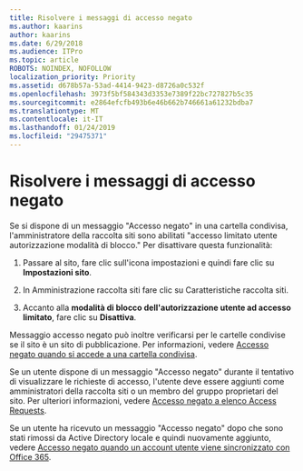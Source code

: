 ```yaml
---
title: Risolvere i messaggi di accesso negato
ms.author: kaarins
author: kaarins
ms.date: 6/29/2018
ms.audience: ITPro
ms.topic: article
ROBOTS: NOINDEX, NOFOLLOW
localization_priority: Priority
ms.assetid: d678b57a-53ad-4414-9423-d8726a0c532f
ms.openlocfilehash: 3973f5bf584343d3353e7389f22bc727827b5c35
ms.sourcegitcommit: e2864efcfb493b6e46b662b746661a61232bdba7
ms.translationtype: MT
ms.contentlocale: it-IT
ms.lasthandoff: 01/24/2019
ms.locfileid: "29475371"
---
```

# <a name="troubleshoot-access-denied-messages"></a>Risolvere i messaggi di accesso negato

Se si dispone di un messaggio "Accesso negato" in una cartella condivisa, l'amministratore della raccolta siti sono abilitati "accesso limitato utente autorizzazione modalità di blocco." Per disattivare questa funzionalità: 
  
1. Passare al sito, fare clic sull'icona impostazioni e quindi fare clic su **Impostazioni sito**.
    
2. In Amministrazione raccolta siti fare clic su Caratteristiche raccolta siti.
    
3. Accanto alla **modalità di blocco dell'autorizzazione utente ad accesso limitato**, fare clic su **Disattiva**.
    
Messaggio accesso negato può inoltre verificarsi per le cartelle condivise se il sito è un sito di pubblicazione. Per informazioni, vedere [Accesso negato quando si accede a una cartella condivisa](https://go.microsoft.com/fwlink/?linkid=2004317).
  
Se un utente dispone di un messaggio "Accesso negato" durante il tentativo di visualizzare le richieste di accesso, l'utente deve essere aggiunti come amministratori della raccolta siti o un membro del gruppo proprietari del sito. Per ulteriori informazioni, vedere [Accesso negato a elenco Access Requests](https://go.microsoft.com/fwlink/?linkid=2004220).
  
Se un utente ha ricevuto un messaggio "Accesso negato" dopo che sono stati rimossi da Active Directory locale e quindi nuovamente aggiunto, vedere [Accesso negato quando un account utente viene sincronizzato con Office 365](https://go.microsoft.com/fwlink/?linkid=2004318).
  


